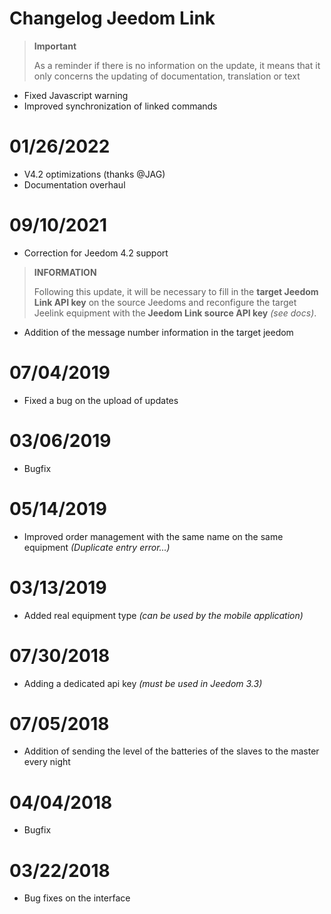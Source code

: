 # Changelog Jeedom Link

>**Important**
>
>As a reminder if there is no information on the update, it means that it only concerns the updating of documentation, translation or text

- Fixed Javascript warning
- Improved synchronization of linked commands

# 01/26/2022

- V4.2 optimizations (thanks @JAG)
- Documentation overhaul

# 09/10/2021

- Correction for Jeedom 4.2 support
>**INFORMATION**
>
>Following this update, it will be necessary to fill in the **target Jeedom Link API key** on the source Jeedoms and reconfigure the target Jeelink equipment with the **Jeedom Link source API key** *(see docs)*.

- Addition of the message number information in the target jeedom

# 07/04/2019

- Fixed a bug on the upload of updates

# 03/06/2019

- Bugfix

# 05/14/2019

- Improved order management with the same name on the same equipment *(Duplicate entry error...)*

# 03/13/2019

- Added real equipment type *(can be used by the mobile application)*

# 07/30/2018

- Adding a dedicated api key *(must be used in Jeedom 3.3)*

# 07/05/2018

- Addition of sending the level of the batteries of the slaves to the master every night

# 04/04/2018

- Bugfix

# 03/22/2018

- Bug fixes on the interface
